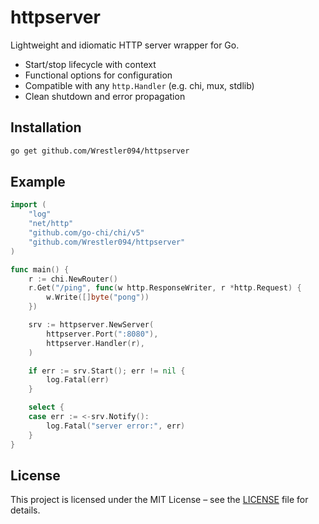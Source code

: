 # httpserver

Lightweight and idiomatic HTTP server wrapper for Go.

- Start/stop lifecycle with context
- Functional options for configuration
- Compatible with any `http.Handler` (e.g. chi, mux, stdlib)
- Clean shutdown and error propagation

## Installation

```bash
go get github.com/Wrestler094/httpserver
```

## Example

```go
import (
	"log"
	"net/http"
	"github.com/go-chi/chi/v5"
	"github.com/Wrestler094/httpserver"
)

func main() {
	r := chi.NewRouter()
	r.Get("/ping", func(w http.ResponseWriter, r *http.Request) {
		w.Write([]byte("pong"))
	})

	srv := httpserver.NewServer(
		httpserver.Port(":8080"),
		httpserver.Handler(r),
	)

	if err := srv.Start(); err != nil {
		log.Fatal(err)
	}

	select {
	case err := <-srv.Notify():
		log.Fatal("server error:", err)
	}
}
```

## License
This project is licensed under the MIT License – see the [LICENSE](./LICENSE) file for details.
